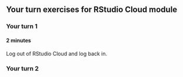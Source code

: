 ## Your turn exercises for RStudio Cloud module

### Your turn 1

#### 2 minutes

Log out of RStudio Cloud and log back in.

### Your turn 2

